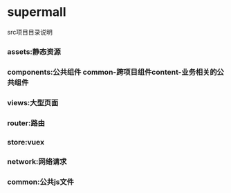 # supermall
src项目目录说明

### assets:静态资源	
### components:公共组件 common-跨项目组件content-业务相关的公共组件
### views:大型页面
### router:路由
### store:vuex
### network:网络请求
### common:公共js文件

